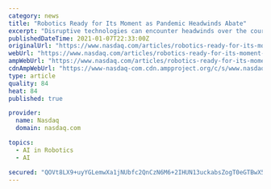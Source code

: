 ```yaml
---
category: news
title: "Robotics Ready for Its Moment as Pandemic Headwinds Abate"
excerpt: "Disruptive technologies can encounter headwinds over the course of their evolutions, but that doesn't always mean long-term negativity. Take the case of robotics investments. The coronavirus pandemic could have been a problem for the group,"
publishedDateTime: 2021-01-07T22:33:00Z
originalUrl: "https://www.nasdaq.com/articles/robotics-ready-for-its-moment-as-pandemic-headwinds-abate-2021-01-07"
webUrl: "https://www.nasdaq.com/articles/robotics-ready-for-its-moment-as-pandemic-headwinds-abate-2021-01-07"
ampWebUrl: "https://www.nasdaq.com/articles/robotics-ready-for-its-moment-as-pandemic-headwinds-abate-2021-01-07?amp"
cdnAmpWebUrl: "https://www-nasdaq-com.cdn.ampproject.org/c/s/www.nasdaq.com/articles/robotics-ready-for-its-moment-as-pandemic-headwinds-abate-2021-01-07?amp"
type: article
quality: 84
heat: 84
published: true

provider:
  name: Nasdaq
  domain: nasdaq.com

topics:
  - AI in Robotics
  - AI

secured: "QOVt8LX9+uyYGLemwXa1jNUbfc2QnCzN6M6+2IHUN13uckabsZogT0eGTBwX5ng/Q5YfA0q/OeBsTAaqM3XljOdd3vkxOu34gMeHj7tLOa++PS5c/ByOIwbVA+5emy2PmsSq+9yGW/jCFvSSce/ngXPvM7e5UZoI3N6SdDBYCdj8ijux+17VioDlVrGco73vRoLmE4btSuZvF8orp64xehnukAaDo0QrtkS35Mo/kNlIDQX7ByiqgkE7OwSr+8w2/u2M4Cgjhuz/wibbvzE4etdYWAkTepffjbupLts5yw6d/sAFoRyN8a6izSEPE51WX8m8Z2Y037VUQupvtAfg10tSJj3FDv5PQHhUNd1ZdXs=;x2VPtkUFtSS9j8WlMh3xdg=="
---
```



